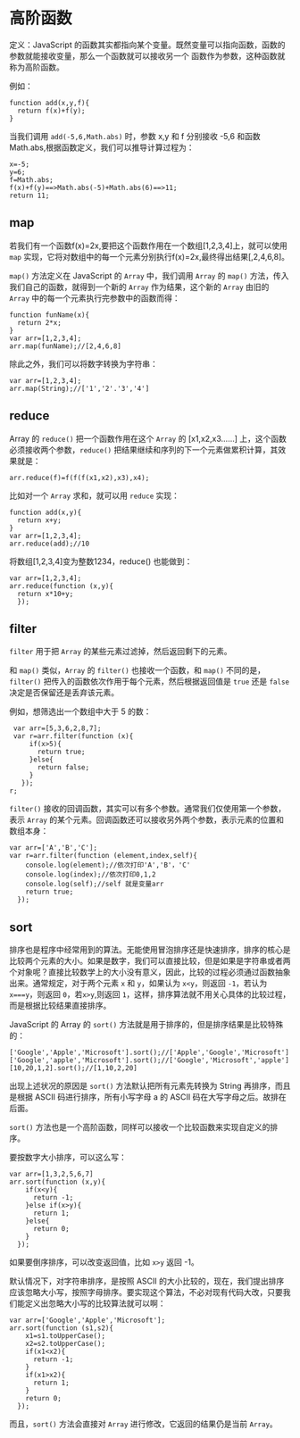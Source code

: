 # 高阶函数
定义：JavaScript 的函数其实都指向某个变量。既然变量可以指向函数，函数的参数就能接收变量，那么一个函数就可以接收另一个 函数作为参数，这种函数就称为高阶函数。

例如：

    function add(x,y,f){
      return f(x)+f(y);
    }

当我们调用 `add(-5,6,Math.abs)` 时，参数 x,y 和 f 分别接收 -5,6 和函数 Math.abs,根据函数定义，我们可以推导计算过程为：

    x=-5;
    y=6;
    f=Math.abs;
    f(x)+f(y)==>Math.abs(-5)+Math.abs(6)==>11;
    return 11;

##  map
若我们有一个函数f(x)=2x,要把这个函数作用在一个数组[1,2,3,4]上，就可以使用 `map` 实现，它将对数组中的每一个元素分别执行f(x)=2x,最终得出结果[,2,4,6,8]。

`map()` 方法定义在 JavaScript 的 `Array` 中，我们调用 `Array` 的 `map()` 方法，传入我们自己的函数，就得到一个新的 `Array` 作为结果，这个新的 `Array` 由旧的 `Array` 中的每一个元素执行完参数中的函数而得：

    function funName(x){
      return 2*x;
    }
    var arr=[1,2,3,4];
    arr.map(funName);//[2,4,6,8]

除此之外，我们可以将数字转换为字符串：

    var arr=[1,2,3,4];
    arr.map(String);//['1','2'.'3','4']

## reduce
Array 的 `reduce()` 把一个函数作用在这个 `Array` 的 [x1,x2,x3……] 上，这个函数必须接收两个参数，`reduce()` 把结果继续和序列的下一个元素做累积计算，其效果就是：

    arr.reduce(f)=f(f(f(x1,x2),x3),x4);

比如对一个 `Array` 求和，就可以用 `reduce` 实现：

    function add(x,y){
      return x+y;
    }
    var arr=[1,2,3,4];
    arr.reduce(add);//10

将数组[1,2,3,4]变为整数1234，reduce() 也能做到：

    var arr=[1,2,3,4];
    arr.reduce(function (x,y){
      return x*10+y;
      });

## filter
`filter` 用于把 `Array` 的某些元素过滤掉，然后返回剩下的元素。

和 `map()` 类似，`Array` 的 `filter()` 也接收一个函数，和 `map()` 不同的是，`filter()` 把传入的函数依次作用于每个元素，然后根据返回值是 `true` 还是 `false`  决定是否保留还是丢弃该元素。

例如，想筛选出一个数组中大于 5 的数：

     var arr=[5,3,6,2,8,7];
     var r=arr.filter(function (x){
         if(x>5){
           return true;
         }else{
           return false;
         }
       });
    r;

`filter()` 接收的回调函数，其实可以有多个参数。通常我们仅使用第一个参数，表示 `Array` 的某个元素。回调函数还可以接收另外两个参数，表示元素的位置和数组本身：

    var arr=['A','B','C'];
    var r=arr.filter(function (element,index,self){
        console.log(element);//依次打印'A','B'，'C'
        console.log(index);//依次打印0,1,2
        console.log(self);//self 就是变量arr
        return true;
      });

## sort
排序也是程序中经常用到的算法。无能使用冒泡排序还是快速排序，排序的核心是比较两个元素的大小。如果是数字，我们可以直接比较，但是如果是字符串或者两个对象呢？直接比较数学上的大小没有意义，因此，比较的过程必须通过函数抽象出来。通常规定，对于两个元素 `x` 和 `y`，如果认为 `x<y`，则返回 `-1`，若认为 `x===y`，则返回 `0`，若`x>y`,则返回 `1`，这样，排序算法就不用关心具体的比较过程，而是根据比较结果直接排序。

JavaScript 的 Array 的 `sort()` 方法就是用于排序的，但是排序结果是比较特殊的：

    ['Google','Apple','Microsoft'].sort();//['Apple','Google','Microsoft']
    ['Google','apple','Microsoft'].sort();//['Google','Microsoft','apple']
    [10,20,1,2].sort();//[1,10,2,20]

出现上述状况的原因是 `sort()` 方法默认把所有元素先转换为 String 再排序，而且是根据 ASCII 码进行排序，所有小写字母 a 的 ASCII 码在大写字母之后。故排在后面。

`sort()` 方法也是一个高阶函数，同样可以接收一个比较函数来实现自定义的排序。

要按数字大小排序，可以这么写：

    var arr=[1,3,2,5,6,7]
    arr.sort(function (x,y){
        if(x<y){
          return -1;
        }else if(x>y){
          return 1;
        }else{
          return 0;
        }
      });

如果要倒序排序，可以改变返回值，比如 `x>y` 返回 -1。

默认情况下，对字符串排序，是按照 ASCII 的大小比较的，现在，我们提出排序应该忽略大小写，按照字母排序。要实现这个算法，不必对现有代码大改，只要我们能定义出忽略大小写的比较算法就可以啊：

    var arr=['Google','Apple','Microsoft'];
    arr.sort(function (s1,s2){
        x1=s1.toUpperCase();
        x2=s2.toUpperCase();
        if(x1<x2){
          return -1;
        }
        if(x1>x2){
          return 1;
        }
        return 0;
      });

而且，`sort()` 方法会直接对 `Array` 进行修改，它返回的结果仍是当前 `Array`。
